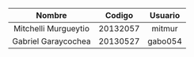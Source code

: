 |    Nombre  		| Codigo | Usuario |
| :----------------: 	| :---------: | :---: |
| Mitchelli Murgueytio | 20132057 | mitmur |
| Gabriel Garaycochea | 20130527 | gabo054 |